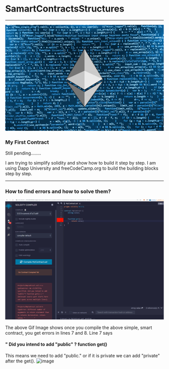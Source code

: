 # SamartContractsStructures
----
![Supply Image](Images/ethereum_solidity.jpg)

### My First Contract
Still pending........

I am trying to simplify solidity and show how to build it step by step. 
I am using Dapp University and freeCodeCamp.org to build the building blocks step by step. 

----
### How to find errors and how to solve them?

![Supply Image](Images/one.gif)

The above Gif Image shows once you compile the above simple, smart contract, you get errors in lines 7 and 8. Line 7 says 

#### " Did you intend to add "public" ? function get() 

This means we need to add "public." or if it is private we can add "private" after the get().
![image](https://user-images.githubusercontent.com/71329902/115631370-8a217f80-a2ba-11eb-832f-891210421384.png)
